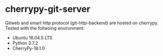 # cherrypy-git-server

Gitweb and smart http protocol (git-http-backend) are hosted on cherrypy. Tested with the follwoing environment:
- Ubuntu 16.04.5 LTS
- Python 3.7.2
- CherryPy-18.1.0
